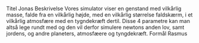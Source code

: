 Titel
    Jonas
Beskrivelse
    Vores simulator viser en genstand med vilkårlig masse, falde fra en vilkårlig højde, med en vilkårlig størrelse faldskærm, i et vilkårlig atmosfære med en tygndekræft dertil. 
    Disse 4 parametre kan man altså lege rundt med og den vil derfor simulere newtons anden lov, samt jordens, og andre planeters, atmosfæere og tyngdekræft.
Formål
    Rasmus
